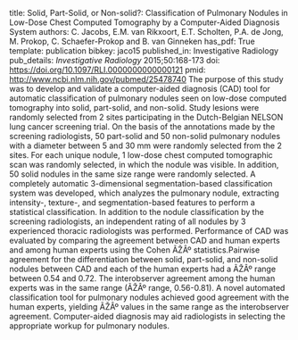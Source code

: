title: Solid, Part-Solid, or Non-solid?: Classification of Pulmonary Nodules in Low-Dose Chest Computed Tomography by a Computer-Aided Diagnosis System
authors: C. Jacobs, E.M. van Rikxoort, E.T. Scholten, P.A. de Jong, M. Prokop, C. Schaefer-Prokop and B. van Ginneken
has_pdf: True
template: publication
bibkey: jaco15
published_in: Investigative Radiology
pub_details: <i>Investigative Radiology</i> 2015;50:168-173
doi: https://doi.org/10.1097/RLI.0000000000000121
pmid: http://www.ncbi.nlm.nih.gov/pubmed/25478740
The purpose of this study was to develop and validate a computer-aided diagnosis (CAD) tool for automatic classification of pulmonary nodules seen on low-dose computed tomography into solid, part-solid, and non-solid. Study lesions were randomly selected from 2 sites participating in the Dutch-Belgian NELSON lung cancer screening trial. On the basis of the annotations made by the screening radiologists, 50 part-solid and 50 non-solid pulmonary nodules with a diameter between 5 and 30 mm were randomly selected from the 2 sites. For each unique nodule, 1 low-dose chest computed tomographic scan was randomly selected, in which the nodule was visible. In addition, 50 solid nodules in the same size range were randomly selected. A completely automatic 3-dimensional segmentation-based classification system was developed, which analyzes the pulmonary nodule, extracting intensity-, texture-, and segmentation-based features to perform a statistical classification. In addition to the nodule classification by the screening radiologists, an independent rating of all nodules by 3 experienced thoracic radiologists was performed. Performance of CAD was evaluated by comparing the agreement between CAD and human experts and among human experts using the Cohen ÃŽÂº statistics.Pairwise agreement for the differentiation between solid, part-solid, and non-solid nodules between CAD and each of the human experts had a ÃŽÂº range between 0.54 and 0.72. The interobserver agreement among the human experts was in the same range (ÃŽÂº range, 0.56-0.81). A novel automated classification tool for pulmonary nodules achieved good agreement with the human experts, yielding ÃŽÂº values in the same range as the interobserver agreement. Computer-aided diagnosis may aid radiologists in selecting the appropriate workup for pulmonary nodules.

